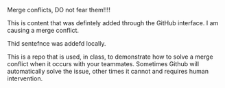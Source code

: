 Merge conflicts, DO not fear them!!!!

This is content that was defintely added through the GitHub interface. I am causing a merge conflict.

Thid sentefnce was addefd locally.

This is a repo that is used, in class, to demonstrate how to solve a merge conflict when it occurs with your teammates. Sometimes Github will automatically solve the issue, other times it cannot and requires human intervention.

